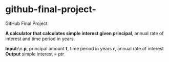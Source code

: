 # github-final-project-
GitHub Final Project

**A calculator that calculates simple interest given principal**, annual rate of interest and time period in years.

**Input:**\n
   **p**, principal amount
   **t**, time period in years
   **r**, annual rate of interest
**Output**
   simple interest = p*t*r
